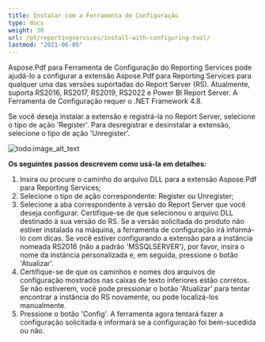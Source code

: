 ```yaml
---
title: Instalar com a Ferramenta de Configuração
type: docs
weight: 30
url: /pt/reportingservices/install-with-configuring-tool/
lastmod: "2021-06-05"
---
```


Aspose.Pdf para Ferramenta de Configuração do Reporting Services pode ajudá-lo a configurar a extensão Aspose.Pdf para Reporting Services para qualquer uma das versões suportadas do Report Server (RS). Atualmente, suporta RS2016, RS2017, RS2019, RS2022 e Power BI Report Server. A Ferramenta de Configuração requer o .NET Framework 4.8.

Se você deseja instalar a extensão e registrá-la no Report Server, selecione o tipo de ação 'Register'. Para desregistrar e desinstalar a extensão, selecione o tipo de ação 'Unregister'.

![todo:image_alt_text](install-with-configuring-tool_1.png)

**Os seguintes passos descrevem como usá-la em detalhes:**

1. Insira ou procure o caminho do arquivo DLL para a extensão Aspose.Pdf para Reporting Services;
1. Selecione o tipo de ação correspondente: Register ou Unregister;
1. Selecione a aba correspondente à versão do Report Server que você deseja configurar. Certifique-se de que selecionou o arquivo DLL destinado à sua versão do RS. Se a versão solicitada do produto não estiver instalada na máquina, a ferramenta de configuração irá informá-lo com dicas. Se você estiver configurando a extensão para a instância nomeada RS2016 (não a padrão 'MSSQLSERVER'), por favor, insira o nome da instância personalizada e, em seguida, pressione o botão 'Atualizar'.
1. Certifique-se de que os caminhos e nomes dos arquivos de configuração mostrados nas caixas de texto inferiores estão corretos. Se não estiverem, você pode pressionar o botão 'Atualizar' para tentar encontrar a instância do RS novamente, ou pode localizá-los manualmente.
1. Pressione o botão 'Config'. A ferramenta agora tentará fazer a configuração solicitada e informará se a configuração foi bem-sucedida ou não.
